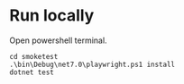 # Run locally
Open powershell terminal.
```
cd smoketest
.\bin\Debug\net7.0\playwright.ps1 install
dotnet test
```
